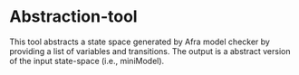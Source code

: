 # Abstraction-tool

This tool abstracts a state space generated by Afra model checker by providing a list of variables and transitions.
The output is a abstract version of the input state-space (i.e., miniModel).

